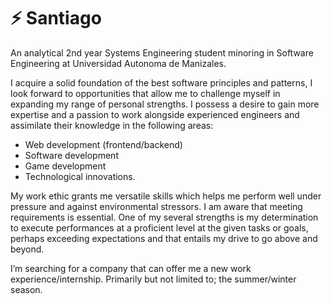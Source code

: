 ⚡ Santiago
===========

<!--
**santi-ug/santi-ug** is a ✨ _special_ ✨ repository because its `README.md` (this file) appears on your GitHub profile.

Here are some ideas to get you started:

- 🔭 I’m currently working on ...
- 🌱 I’m currently learning ...
- 👯 I’m looking to collaborate on ...
- 🤔 I’m looking for help with ...
- 📫 How to reach me: ...
- ⚡ Fun fact: ...
-->

An analytical 2nd year Systems Engineering student minoring in Software Engineering at Universidad Autonoma de Manizales. 

I acquire a solid foundation of the best software principles and patterns, I look forward to opportunities that allow me to challenge myself in expanding my range of personal strengths. I possess a desire to gain more expertise and a passion to work alongside experienced engineers and assimilate their knowledge in the following areas:
- Web development (frontend/backend)
- Software development
- Game development
- Technological innovations. 

My work ethic grants me versatile skills which helps me perform well under pressure and against environmental stressors. I am aware that meeting requirements is essential. One of my several strengths is my determination to execute performances at a proficient level at the given tasks or goals, perhaps exceeding expectations and that entails my drive to go above and beyond.

I’m searching for a company that can offer me a new work experience/internship. Primarily but not limited to; the summer/winter season.
